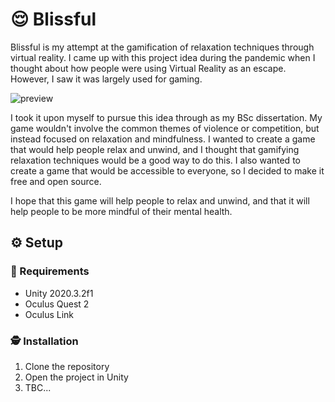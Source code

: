 # 😌 Blissful
Blissful is my attempt at the gamification of relaxation techniques through virtual reality. I came up with this project idea during the pandemic when I thought about how people were using Virtual Reality as an escape. However, I saw it was largely used for gaming. 

<!-- show preview_.png -->
![preview](media/preview.png)

I took it upon myself to pursue this idea through as my BSc dissertation. My game wouldn't involve the common themes of violence or competition, but instead focused on relaxation and mindfulness. I wanted to create a game that would help people relax and unwind, and I thought that gamifying relaxation techniques would be a good way to do this. I also wanted to create a game that would be accessible to everyone, so I decided to make it free and open source. 

I hope that this game will help people to relax and unwind, and that it will help people to be more mindful of their mental health.
<!-- Setup -->
## ⚙️ Setup
### 📄 Requirements
- Unity 2020.3.2f1
- Oculus Quest 2
- Oculus Link

### 🕵️ Installation
1. Clone the repository
2. Open the project in Unity
3. TBC...